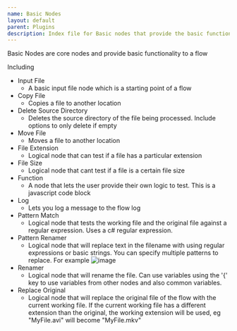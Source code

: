 ```yaml
---
name: Basic Nodes
layout: default
parent: Plugins
description: Index file for Basic nodes that provide the basic functionality to FileFlows
---
```


Basic Nodes are core nodes and provide basic functionality to a flow

Including
* Input File
  * A basic input file node which is a starting point of a flow
* Copy File
  * Copies a file to another location
* Delete Source Directory
  * Deletes the source directory of the file being processed.  Include options to only delete if empty
* Move File
  * Moves a file to another location
* File Extension
  * Logical node that can test if a file has a particular extension
* File Size
  * Logical node that cant test if a file is a certain file size
* Function
  * A node that lets the user provide their own logic to test.  This is a javascript code block
* Log
  * Lets you log a message to the flow log
* Pattern Match
  * Logical node that tests the working file and the original file against a regular expression.   Uses a c# regular expression.
* Pattern Renamer
  * Logical node that will replace text in the filename with using regular expressions or basic strings.  You can specify multiple patterns to replace. For example 
![image](https://user-images.githubusercontent.com/958400/143516676-9a41524d-bcef-4430-9745-34c9ebf45ac9.png)
* Renamer 
  * Logical node that will rename the file.  Can use variables using the '{' key to use variables from other nodes and also common variables. 
* Replace Original
  * Logical node that will replace the original file of the flow with the current working file.  If the current working file has a different extension than the original, the working extension will be used, eg "MyFile.avi" will become "MyFile.mkv"